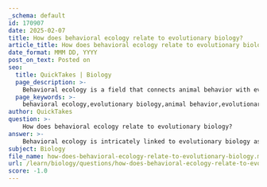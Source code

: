 ```yaml
---
_schema: default
id: 170907
date: 2025-02-07
title: How does behavioral ecology relate to evolutionary biology?
article_title: How does behavioral ecology relate to evolutionary biology?
date_format: MMM DD, YYYY
post_on_text: Posted on
seo:
  title: QuickTakes | Biology
  page_description: >-
    Behavioral ecology is a field that connects animal behavior with evolutionary biology, exploring how ecological pressures influence behavior and the resulting effects on survival and reproductive success.
  page_keywords: >-
    behavioral ecology,evolutionary biology,animal behavior,evolutionary significance,ecological pressures,fitness,adaptation,optimal foraging theory,game theory,species interactions
author: QuickTakes
question: >-
    How does behavioral ecology relate to evolutionary biology?
answer: >-
    Behavioral ecology is intricately linked to evolutionary biology as it provides insights into how animal behavior evolves in response to ecological pressures, ultimately influencing an organism's fitness—its ability to survive and reproduce. Here are some key points that illustrate this relationship:\n\n1. **Evolutionary Basis of Behavior**: Behavioral ecology examines the evolutionary significance of behaviors, positing that those behaviors which enhance survival and reproductive success are more likely to be passed on to future generations. For example, foraging strategies may evolve to maximize energy intake while minimizing risks, such as predation. This concept is often analyzed through optimal foraging theory, which suggests that animals will adopt strategies that yield the best energy return for the time and effort invested.\n\n2. **Ecological Pressures**: The field emphasizes the role of ecological factors in shaping behavior. Behavioral ecologists study how behaviors such as foraging, mating, and social interactions are influenced by environmental conditions, resource availability, and competition. For instance, the availability of food resources can dictate foraging behavior, while social structures can influence mating strategies.\n\n3. **Fitness and Adaptation**: Behavioral ecology focuses on how behaviors contribute to an organism's fitness. Behaviors that improve an individual's chances of survival and reproduction are likely to be favored by natural selection. This adaptive significance of behavior is a central theme in both behavioral ecology and evolutionary biology.\n\n4. **Game Theory Applications**: Game theory is often employed in behavioral ecology to model decision-making processes in social interactions, such as competition for resources or mate selection. These models help explain how animals strategize their behaviors in response to the actions of others, which is crucial for understanding evolutionary dynamics.\n\n5. **Species Interactions**: By studying the adaptive significance of behavior, researchers can gain insights into the ecological and evolutionary processes that shape species interactions. For example, understanding predator-prey dynamics can reveal how foraging behaviors evolve in response to predation risk.\n\nIn summary, behavioral ecology provides a framework for understanding the evolutionary processes that shape animal behavior in response to ecological pressures. It highlights the interplay between behavior, survival, and reproductive success, making it a vital component of evolutionary biology.
subject: Biology
file_name: how-does-behavioral-ecology-relate-to-evolutionary-biology.md
url: /learn/biology/questions/how-does-behavioral-ecology-relate-to-evolutionary-biology
score: -1.0
---
```


&nbsp;